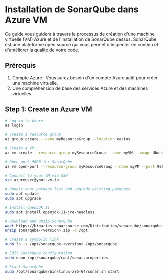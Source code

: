 # Installation de SonarQube dans Azure VM

Ce guide vous guidera à travers le processus de création d'une machine virtuelle (VM) Azure et de l'installation de SonarQube dessus. SonarQube est une plateforme open source qui vous permet d'inspecter en continu et d'améliorer la qualité de votre code.

## Prérequis

1. Compte Azure : Vous aurez besoin d'un compte Azure actif pour créer une machine virtuelle.
2. Une compréhension de base des services Azure et des machines virtuelles.

## Step 1: Create an Azure VM

```bash
# Log in to Azure
az login

# Create a resource group
az group create --name myResourceGroup --location eastus

# Create a VM
az vm create --resource-group myResourceGroup --name myVM --image UbuntuLTS --admin-username azureuser --generate-ssh-keys

# Open port 9000 for SonarQube
az vm open-port --resource-group myResourceGroup --name myVM --port 9000 --priority 1010

# Connect to your VM via SSH
ssh azureuser@your-vm-ip

# Update your package list and upgrade existing packages
sudo apt update
sudo apt upgrade

# Install OpenJDK 11
sudo apt install openjdk-11-jre-headless

# Download and unzip SonarQube
wget https://binaries.sonarsource.com/Distribution/sonarqube/sonarqube-<version>.zip
unzip sonarqube-<version>.zip -d /opt

# Create a symbolic link
sudo ln -s /opt/sonarqube-<version> /opt/sonarqube

# Edit SonarQube configuration
sudo nano /opt/sonarqube/conf/sonar.properties

# Start SonarQube
sudo /opt/sonarqube/bin/linux-x86-64/sonar.sh start

